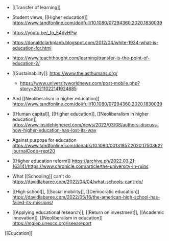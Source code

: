   - [[Transfer of learning]]

  - Student views, [[Higher education]]
    https://www.tandfonline.com/doi/full/10.1080/07294360.2020.1830039

  - https://youtu.be/_fo_E4dyHPw
  - https://donaldclarkplanb.blogspot.com/2012/04/white-1934-what-is-education-for.html

  - https://www.teachthought.com/learning/transfer-is-the-point-of-education-2/

  - [[Sustainability]]:
    https://www.thelasthumans.org/
      - https://www.universityworldnews.com/post-mobile.php?story=20211022141924885

  - And  [[Neoliberalism in higher education]]
    https://www.tandfonline.com/doi/full/10.1080/07294360.2020.1830039

  - [[Human capital]],  [[Higher education]],  [[Neoliberalism in higher education]]
    https://www.insidehighered.com/news/2022/03/08/authors-discuss-how-higher-education-has-lost-its-way

  - Against purpose for education
    https://www.tandfonline.com/doi/abs/10.1080/00131857.2020.1750362?journalCode=rept20

  - [[Higher education reform]]
    https://archive.ph/2022.03.21-163141/https://www.chronicle.com/article/the-university-in-ruins

  - What [[Schooling]] can't do
    https://davidlabaree.com/2022/04/04/what-schools-cant-do/

  - [[High school]],  [[Social mobility]],  [[Democratic education]]
    https://davidlabaree.com/2022/05/16/the-american-high-school-has-failed-its-missions/

  -  [[Applying educational research]],  [[Return on investment]],  [[Academic innovation]],  [[Neoliberalism in education]]
    https://mgiep.unesco.org/iseeareport

[[Education]]